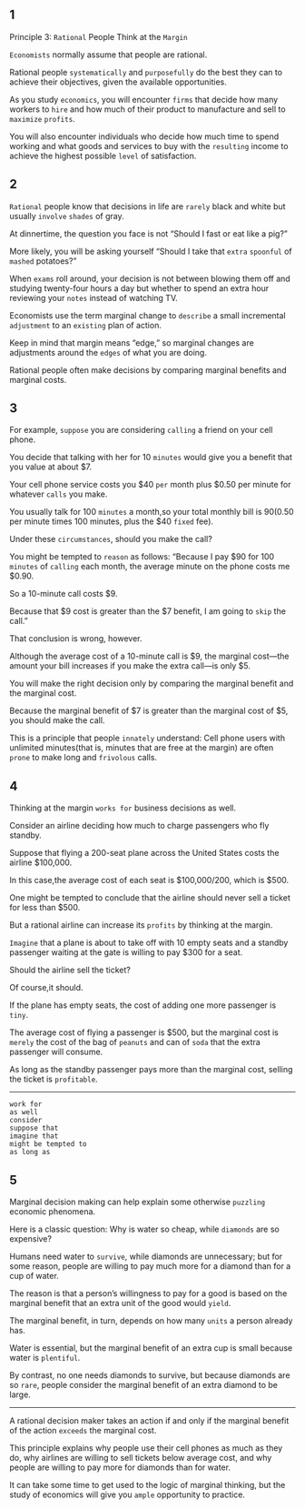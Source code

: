 ## 1
Principle 3: `Rational` People Think at the `Margin`

`Economists` normally assume that people are rational. 

Rational people `systematically` and `purposefully` do the best they can to achieve their objectives, 
given the available opportunities. 

As you study `economics`, you will encounter `firms` that 
decide how many workers to `hire` and how much of their product to manufacture 
and sell to `maximize` `profits`. 

You will also encounter individuals who decide 
how much time to spend working and what goods and services to buy with the `resulting` income 
to achieve the highest possible `level` of satisfaction.

## 2
`Rational` people know that decisions in life are `rarely` black and white 
but usually `involve` `shades` of gray. 

At dinnertime, the question you face is not “Should I fast or eat like a pig?” 

More likely, you will be asking yourself “Should I take that `extra` `spoonful` of `mashed` potatoes?” 

When `exams` roll around, your decision is not between blowing them off and studying twenty-four hours a day but whether to spend an extra hour reviewing your `notes` instead of watching TV. 

Economists use the term marginal change to `describe` a small incremental `adjustment` to an `existing` plan of action. 

Keep in mind that margin means “edge,” 
so marginal changes are adjustments around the `edges` of what you are doing. 

Rational people often make decisions by comparing marginal benefits and marginal costs.

## 3
For example, `suppose` you are considering `calling` a friend on your cell phone.

You decide that talking with her for 10 `minutes` would give you a benefit that you value at about $7. 

Your cell phone service costs you $40 `per` month plus $0.50 per
minute for whatever `calls` you make. 

You usually talk for 100 `minutes` a month,so your total monthly bill is $90 ($0.50 per minute times 100 minutes, plus the $40 `fixed` fee). 

Under these `circumstances`, should you make the call? 

You might be tempted to `reason` as follows: “Because I pay $90 for 100 `minutes` of `calling` each month, the average minute on the phone costs me $0.90. 

So a 10-minute call costs $9. 

Because that $9 cost is greater than the $7 benefit, 
I am going to `skip` the call.” 

That conclusion is wrong, however. 

Although the average cost of a 10-minute call is $9, the marginal cost—the amount your bill increases if you make the extra call—is only $5. 

You will make the right decision only by comparing the marginal benefit and the marginal cost. 

Because the marginal benefit of $7 is greater than the marginal cost of $5, you should make the call. 

This is a principle that people `innately` understand: Cell phone users with unlimited minutes(that is, minutes that are free at the margin) are often `prone` to make long and `frivolous` calls.

## 4
Thinking at the margin `works for` business decisions as well. 

Consider an airline deciding how much to charge passengers who fly standby. 

Suppose that flying a 200-seat plane across the United States costs the airline $100,000. 

In this case,the average cost of each seat is $100,000/200, which is $500. 

One might be tempted to conclude that the airline should never sell a ticket for less than $500. 

But a rational airline can increase its `profits` by thinking at the margin. 

`Imagine` that a plane is about to take off with 10 empty seats and a standby passenger waiting at the
gate is willing to pay $300 for a seat. 

Should the airline sell the ticket? 

Of course,it should. 

If the plane has empty seats, the cost of adding one more passenger is `tiny`. 

The average cost of flying a passenger is $500, but the marginal cost is `merely`
the cost of the bag of `peanuts` and can of `soda` that the extra passenger will consume.

As long as the standby passenger pays more than the marginal cost, selling
the ticket is `profitable`.

---

`work for`  
`as well`  
`consider`   
`suppose that`   
`imagine that`  
`might be tempted to`   
`as long as`  

## 5
Marginal decision making can help explain some otherwise `puzzling` economic phenomena. 

Here is a classic question: Why is water so cheap, while `diamonds` are so expensive? 

Humans need water to `survive`, while diamonds are unnecessary;
but for some reason, people are willing to pay much more for a diamond than for a cup of water. 

The reason is that a person’s willingness to pay for a good is based on the marginal benefit that an extra unit of the good would `yield`.

The marginal benefit, in turn, depends on how many `units` a person already has.

Water is essential, but the marginal benefit of an extra cup is small because water is `plentiful`. 

By contrast, no one needs diamonds to survive, but because diamonds
are so `rare`, people consider the marginal benefit of an extra diamond to be large.

---

A rational decision maker takes an action if and only if the marginal benefit of
the action `exceeds` the marginal cost.   

This principle explains why people use their cell phones as much as they do, why airlines are willing to sell tickets below average
cost, and why people are willing to pay more for diamonds than for water.  

It can take some time to get used to the logic of marginal thinking, but the study of
economics will give you `ample` opportunity to practice.  
